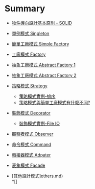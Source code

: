 ﻿# Summary
* [物件導向設計基本原則 - SOLID](oodPrinciple.md)	
* [單例模式 Singleton](singleton.md)
* [簡單工廠模式 Simple Factory](simpleFactory.md)
* [工廠模式 Factory](factory.md)
* [抽象工廠模式 Abstract Factory 1](abstractFactory1.md)
* [抽象工廠模式 Abstract Factory 2](abstractFactory2.md)
* [策略模式 Strategy](strategy.md) 
	* [策略模式實例-排序](strategySort.md) 
	* [策略模式與簡單工廠模式有什麼不同?](strategySimpleFactory.md) 
* [裝飾模式 Decorator](decorator.md)	
	* [裝飾模式實例-File IO](decoratorFileIO.md)
* [觀察者模式 Observer](observer.md)	
* [命令模式 Command](command.md)	
* [轉接器模式 Adpater](adapter.md)
* [表象模式 Facade](facade.md)

* [其他設計模式]others.md)  
	*[]

